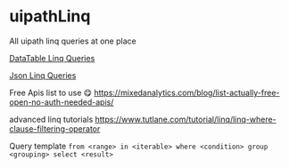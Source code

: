 # uipathLinq
All uipath linq queries at one place


<a href = "DataTable/DatatableLinqCheetsheet.md">DataTable Linq  Queries</a>



<a href = "Json/JsonLinqCheatSheet.md">Json Linq Queries</a>

Free Apis list to use 😋 
https://mixedanalytics.com/blog/list-actually-free-open-no-auth-needed-apis/
 
advanced linq tutorials 
https://www.tutlane.com/tutorial/linq/linq-where-clause-filtering-operator

Query template
``` from <range> in <iterable> where <condition> group <grouping> select <result> ```



